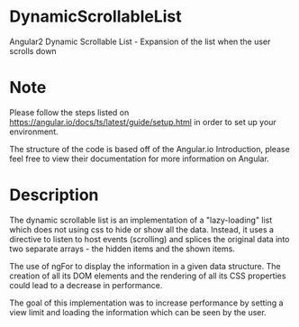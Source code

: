 # DynamicScrollableList
Angular2 Dynamic Scrollable List - Expansion of the list when the user scrolls down

# Note
Please follow the steps listed on https://angular.io/docs/ts/latest/guide/setup.html in order to set up your environment.

The structure of the code is based off of the Angular.io Introduction, please feel free to view their documentation for more information on Angular.

# Description
The dynamic scrollable list is an implementation of a "lazy-loading" list which does not using css to hide or show all the data. Instead, it uses a directive to listen to host events (scrolling) and splices the original data into two separate arrays - the hidden items and the shown items.

The use of ngFor to display the information in a given data structure. The creation of all its DOM elements and the rendering of all its CSS properties could lead to a decrease in performance.

The goal of this implementation was to increase performance by setting a view limit and loading the information which can be seen by the user.
